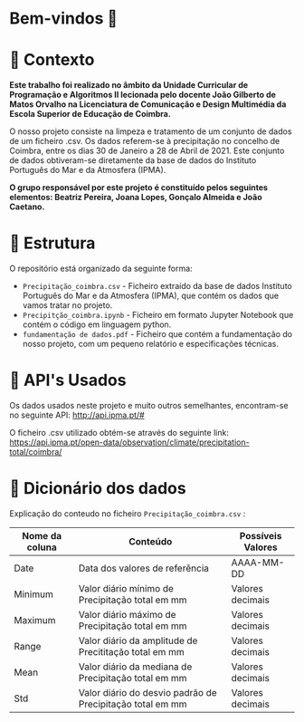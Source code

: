 # Bem-vindos 👋
# :school_satchel: Contexto
**Este trabalho foi realizado no âmbito da Unidade Curricular de Programação e Algoritmos II lecionada pelo docente João Gilberto de Matos Orvalho na Licenciatura de Comunicação e Design Multimédia da Escola Superior de Educação de Coimbra.**

O nosso projeto consiste na limpeza e tratamento de um conjunto de dados de um ficheiro .csv. Os dados referem-se à precipitação no concelho de Coimbra, entre os dias 30 de Janeiro a 28 de Abril de 2021. Este conjunto de dados obtiveram-se diretamente da base de dados do Instituto Português do Mar e da Atmosfera (IPMA).

**O grupo responsável por este projeto é constituído pelos seguintes elementos: Beatriz Pereira, Joana Lopes, Gonçalo Almeida e João Caetano.**


# :bricks: Estrutura

O repositório está organizado da seguinte forma:

- `Precipitação_coimbra.csv` - Ficheiro extraído da base de dados Instituto Português do Mar e da Atmosfera (IPMA), que contém os dados que vamos tratar no projeto.
- `Precipitção_coimbra.ipynb` - Ficheiro em formato Jupyter Notebook que contém o código em linguagem python.
- `fundamentação de dados.pdf` - Ficheiro que contém a fundamentação do nosso projeto, com um pequeno relatório e especificações técnicas.


# :satellite: API's Usados

Os dados usados neste projeto e muito outros semelhantes, encontram-se no seguinte API: http://api.ipma.pt/#

O ficheiro .csv utilizado obtém-se através do seguinte link: https://api.ipma.pt/open-data/observation/climate/precipitation-total/coimbra/


# :notebook_with_decorative_cover: Dicionário dos dados 

Explicação do conteudo no ficheiro `Precipitação_coimbra.csv` :

|Nome da coluna | Conteúdo                                                  |Possíveis Valores   |
|---------------|-----------------------------------------------------------|--------------------|
| Date          | Data dos valores de referência                            |AAAA-MM-DD          |
| Minimum       | Valor diário mínimo de Precipitação total em mm           |Valores decimais    |
| Maximum       | Valor diário máximo de Precipitação total em mm           |Valores decimais    |
| Range         | Valor diário da amplitude de Precititação total em mm     |Valores decimais    |
| Mean          | Valor diário da mediana de Precipitação total em mm       |Valores decimais    |
| Std           | Valor diário do desvio padrão de Precipitação total em mm |Valores decimais    |

